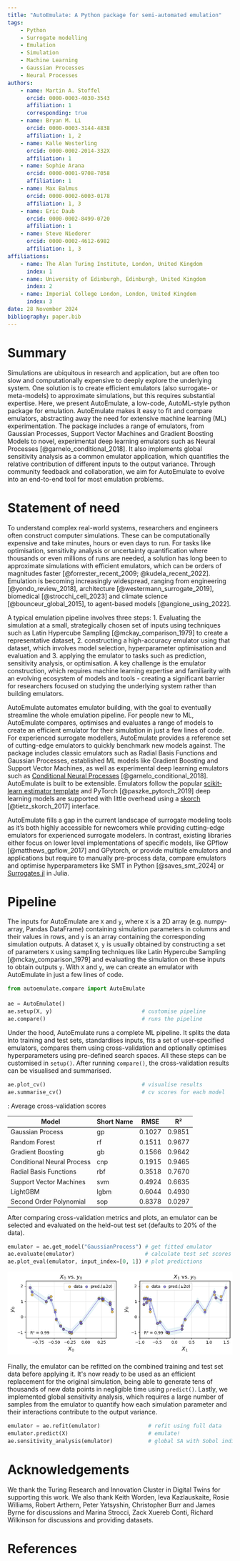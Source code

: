 ```yaml
---
title: "AutoEmulate: A Python package for semi-automated emulation"
tags:
    - Python
    - Surrogate modelling
    - Emulation
    - Simulation
    - Machine Learning
    - Gaussian Processes
    - Neural Processes
authors:
    - name: Martin A. Stoffel
      orcid: 0000-0003-4030-3543
      affiliation: 1
      corresponding: true
    - name: Bryan M. Li
      orcid: 0000-0003-3144-4838
      affiliation: 1, 2
    - name: Kalle Westerling
      orcid: 0000-0002-2014-332X
      affiliation: 1
    - name: Sophie Arana
      orcid: 0000-0001-9708-7058
      affiliation: 1
    - name: Max Balmus
      orcid: 0000-0002-6003-0178
      affiliation: 1, 3
    - name: Eric Daub
      orcid: 0000-0002-8499-0720
      affiliation: 1
    - name: Steve Niederer
      orcid: 0000-0002-4612-6982
      affiliation: 1, 3
affiliations:
    - name: The Alan Turing Institute, London, United Kingdom
      index: 1
    - name: University of Edinburgh, Edinburgh, United Kingdom
      index: 2
    - name: Imperial College London, London, United Kingdom
      index: 3
date: 28 November 2024
bibliography: paper.bib
---
```


# Summary

Simulations are ubiquitous in research and application, but are often too slow and computationally expensive to deeply explore the underlying system. One solution is to create efficient emulators (also surrogate- or meta-models) to approximate simulations, but this requires substantial expertise. Here, we present AutoEmulate, a low-code, AutoML-style python package for emulation. AutoEmulate makes it easy to fit and compare emulators, abstracting away the need for extensive machine learning (ML) experimentation. The package includes a range of emulators, from Gaussian Processes, Support Vector Machines and Gradient Boosting Models to novel, experimental deep learning emulators such as Neural Processes [@garnelo_conditional_2018]. It also implements global sensitivity analysis as a common emulator application, which quantifies the relative contribution of different inputs to the output variance. Through community feedback and collaboration, we aim for AutoEmulate to evolve into an end-to-end tool for most emulation problems.

# Statement of need

To understand complex real-world systems, researchers and engineers often construct computer simulations. These can be computationally expensive and take minutes, hours or even days to run. For tasks like optimisation, sensitivity analysis or uncertainty quantification where thousands or even millions of runs are needed, a solution has long been to approximate simulations with efficient emulators, which can be orders of magnitudes faster [@forrester_recent_2009; @kudela_recent_2022]. Emulation is becoming increasingly widespread, ranging from engineering [@yondo_review_2018], architecture [@westermann_surrogate_2019], biomedical [@strocchi_cell_2023] and climate science [@bounceur_global_2015], to agent-based models [@angione_using_2022].

A typical emulation pipeline involves three steps: 1. Evaluating the simulation at a small, strategically chosen set of inputs using techniques such as Latin Hypercube Sampling [@mckay_comparison_1979] to create a representative dataset, 2. constructing a high-accuracy emulator using that dataset, which involves model selection, hyperparameter optimisation and evaluation and 3. applying the emulator to tasks such as prediction, sensitivity analysis, or optimisation. A key challenge is the emulator construction, which requires machine learning expertise and familiarity with an evolving ecosystem of models and tools - creating a significant barrier for researchers focused on studying the underlying system rather than building emulators.

AutoEmulate automates emulator building, with the goal to eventually streamline the whole emulation pipeline. For people new to ML, AutoEmulate compares, optimises and evaluates a range of models to create an efficient emulator for their simulation in just a few lines of code. For experienced surrogate modellers, AutoEmulate provides a reference set of cutting-edge emulators to quickly benchmark new models against. The package includes classic emulators such as Radial Basis Functions and Gaussian Processes, established ML models like Gradient Boosting and Support Vector Machines, as well as experimental deep learning emulators such as [Conditional Neural Processes](https://yanndubs.github.io/Neural-Process-Family/text/Intro.html) [@garnelo_conditional_2018]. AutoEmulate is built to be extensible. Emulators follow the popular [scikit-learn estimator template](https://scikit-learn.org/1.5/developers/develop.html#rolling-your-own-estimator) and PyTorch [@paszke_pytorch_2019] deep learning models are supported with little overhead using a [skorch](https://skorch.readthedocs.io/en/stable/) [@tietz_skorch_2017] interface.

AutoEmulate fills a gap in the current landscape of surrogate modeling tools as it’s both highly accessible for newcomers while providing cutting-edge emulators for experienced surrogate modelers. In contrast, existing libraries either focus on lower level implementations of specific models, like GPflow [@matthews_gpflow_2017] and GPytorch, or provide multiple emulators and applications but require to manually pre-process data, compare emulators and optimise hyperparameters like SMT in Python [@saves_smt_2024] or [Surrogates.jl](https://docs.sciml.ai/Surrogates/latest/) in Julia.

# Pipeline

The inputs for AutoEmulate are `X` and `y`, where `X` is a 2D array (e.g. numpy-array, Pandas DataFrame) containing simulation parameters in columns and their values in rows, and `y` is an array containing the corresponding simulation outputs. A dataset `X`, `y` is usually obtained by constructing a set of parameters `X` using sampling techniques like Latin Hypercube Sampling [@mckay_comparison_1979] and evaluating the simulation on these inputs to obtain outputs `y`. With `X` and `y`, we can create an emulator with AutoEmulate in just a few lines of code.

```python
from autoemulate.compare import AutoEmulate

ae = AutoEmulate()
ae.setup(X, y)                            # customise pipeline
ae.compare()                              # runs the pipeline
```

Under the hood, AutoEmulate runs a complete ML pipeline. It splits the data into training and test sets, standardises inputs, fits a set of user-specified emulators, compares them using cross-validation and optionally optimises hyperparameters using pre-defined search spaces. All these steps can be customised in `setup()`. After running `compare()`, the cross-validation results can be visualised and summarised.

```python
ae.plot_cv()                              # visualise results
ae.summarise_cv()                         # cv scores for each model
```

: Average cross-validation scores

| Model | Short Name | RMSE | R² |
|-------|------------|------|-----|
| Gaussian Process | gp | 0.1027 | 0.9851 |
| Random Forest | rf | 0.1511 | 0.9677 |
| Gradient Boosting | gb | 0.1566 | 0.9642 |
| Conditional Neural Process | cnp | 0.1915 | 0.9465 |
| Radial Basis Functions | rbf | 0.3518 | 0.7670 |
| Support Vector Machines | svm | 0.4924 | 0.6635 |
| LightGBM | lgbm | 0.6044 | 0.4930 |
| Second Order Polynomial | sop | 0.8378 | 0.0297 |

After comparing cross-validation metrics and plots, an emulator can be selected and evaluated on the held-out test set (defaults to 20% of the data).

```python
emulator = ae.get_model("GaussianProcess") # get fitted emulator
ae.evaluate(emulator)                      # calculate test set scores
ae.plot_eval(emulator, input_index=[0, 1]) # plot predictions
```

![Test set predictions](eval_2.png)

Finally, the emulator can be refitted on the combined training and test set data before applying it. It's now ready to be used as an efficient replacement for the original simulation, being able to generate tens of thousands of new data points in negligible time using `predict()`. Lastly, we implemented global sensitivity analysis, which requires a large number of samples from the emulator to quantify how each simulation parameter and their interactions contribute to the output variance.

```python
emulator = ae.refit(emulator)               # refit using full data
emulator.predict(X)                         # emulate!
ae.sensitivity_analysis(emulator)           # global SA with Sobol indices
```

# Acknowledgements

We thank the Turing Research and Innovation Cluster in Digital Twins for supporting this work. We also thank Keith Worden, Ieva Kazlauskaite, Rosie Williams, Robert Arthern, Peter Yatsyshin, Christopher Burr and James Byrne for discussions and Marina Strocci, Zack Xuereb Conti, Richard Wilkinson for discussions and providing datasets.

# References
